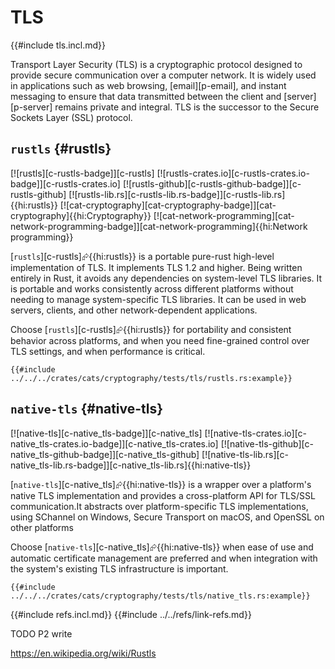 # TLS

{{#include tls.incl.md}}

Transport Layer Security (TLS) is a cryptographic protocol designed to provide secure communication over a computer network. It is widely used in applications such as web browsing, [email][p-email], and instant messaging to ensure that data transmitted between the client and [server][p-server] remains private and integral. TLS is the successor to the Secure Sockets Layer (SSL) protocol.

## `rustls` {#rustls}

[![rustls][c-rustls-badge]][c-rustls] [![rustls-crates.io][c-rustls-crates.io-badge]][c-rustls-crates.io] [![rustls-github][c-rustls-github-badge]][c-rustls-github] [![rustls-lib.rs][c-rustls-lib.rs-badge]][c-rustls-lib.rs]{{hi:rustls}} [![cat-cryptography][cat-cryptography-badge]][cat-cryptography]{{hi:Cryptography}} [![cat-network-programming][cat-network-programming-badge]][cat-network-programming]{{hi:Network programming}}

[`rustls`][c-rustls]⮳{{hi:rustls}} is a portable pure-rust high-level implementation of TLS. It implements TLS 1.2 and higher. Being written entirely in Rust, it avoids any dependencies on system-level TLS libraries. It is portable and works consistently across different platforms without needing to manage system-specific TLS libraries. It can be used in web servers, clients, and other network-dependent applications.

Choose [`rustls`][c-rustls]⮳{{hi:rustls}} for portability and consistent behavior across platforms, and when you need fine-grained control over TLS settings, and when performance is critical.

```rust,editable
{{#include ../../../crates/cats/cryptography/tests/tls/rustls.rs:example}}
```

## `native-tls` {#native-tls}

[![native-tls][c-native_tls-badge]][c-native_tls] [![native-tls-crates.io][c-native_tls-crates.io-badge]][c-native_tls-crates.io] [![native-tls-github][c-native_tls-github-badge]][c-native_tls-github] [![native-tls-lib.rs][c-native_tls-lib.rs-badge]][c-native_tls-lib.rs]{{hi:native-tls}}

[`native-tls`][c-native_tls]⮳{{hi:native-tls}} is a wrapper over a platform's native TLS implementation and provides a cross-platform API for TLS/SSL communication.It abstracts over platform-specific TLS implementations, using SChannel on Windows, Secure Transport on macOS, and OpenSSL on other platforms

Choose [`native-tls`][c-native_tls]⮳{{hi:native-tls}} when ease of use and automatic certificate management are preferred and when integration with the system's existing TLS infrastructure is important.

```rust,editable
{{#include ../../../crates/cats/cryptography/tests/tls/native_tls.rs:example}}
```

{{#include refs.incl.md}}
{{#include ../../refs/link-refs.md}}

<div class="hidden">
TODO P2 write

https://en.wikipedia.org/wiki/Rustls

</div>
